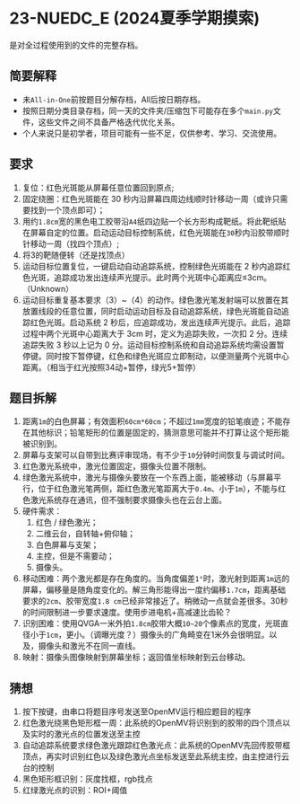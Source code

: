 # 23-NUEDC_E (2024夏季学期摸索)

是对全过程使用到的文件的完整存档。

## 简要解释

- 未``All-in-One``前按题目分解存档，All后按日期存档。
- 按照日期分类目录存档，同一天的文件夹/压缩包下可能存在多个``main.py``文件，这些文件之间不具备严格迭代优化关系。
- 个人来说只是初学者，项目可能有一些不足，仅供参考、学习、交流使用。

## 要求

1. 复位：红色光斑能从屏幕任意位置回到原点;
2. 固定绕圈：红色光斑能在 30 秒内沿屏幕四周边线顺时针移动一周（或许只需要找到一个顶点即可）；
3. 用约``1.8cm``宽的黑色电工胶带沿``A4``纸四边贴一个长方形构成靶纸。将此靶纸贴在屏幕自定的位置。启动运动目标控制系统，红色光斑能在``30``秒内沿胶带顺时针移动一周（找四个顶点）;
4. 将3的靶随便转（还是找顶点）
5. 运动目标位置复位，一键启动自动追踪系统，控制绿色光斑能在 2 秒内追踪红色光斑，追踪成功发出连续声光提示。此时两个光斑中心距离应≤3cm。（Unknown）
6. 运动目标重复基本要求（3）~（4）的动作。绿色激光笔发射端可以放置在其放置线段的任意位置，同时启动运动目标及自动追踪系统，绿色光斑能自动追踪红色光斑。启动系统 2 秒后，应追踪成功，发出连续声光提示。此后，追踪过程中两个光斑中心距离大于 3cm 时，定义为追踪失败，一次扣 2 分。连续追踪失败 3 秒以上记为 0 分。运动目标控制系统和自动追踪系统均需设置暂停键。同时按下暂停键，红色和绿色光斑应立即制动，以便测量两个光斑中心距离。（相当于红光按照34动+暂停，绿光5+暂停）

## 题目拆解

1. 距离``1m``的白色屏幕；有效面积``60cm*60cm``；不超过``1mm``宽度的铅笔痕迹；不能存在其他标识；铅笔矩形的位置是固定的，猜测意思可能并不打算让这个矩形能被识别到。
2. 屏幕与支架可以自带到比赛评审现场，有不少于``10``分钟时间恢复与调试时间。
3. 红色激光系统中，激光位置固定，摄像头位置不限制。
4. 绿色激光系统中，激光与摄像头要放在一个东西上面，能被移动（与屏幕平行，位于红色激光笔两侧，距红色激光笔距离大于``0.4m``、小于``1m``），不能与红色激光系统存在通讯，但不强制要求摄像头也在云台上面。
5. 硬件需求：
   1. 红色 / 绿色激光；
   2. 二维云台，自转轴+俯仰轴；
   3. 白色屏幕与支架；
   4. 主控，但是不需要动；
   5. 摄像头。
6. 移动困难：两个激光都是存在角度的。当角度偏差``1°``时，激光射到距离``1m``远的屏幕，偏移量是随角度变化的。解三角形能得出一度约偏移``1.7cm``，距离基础要求的``2cm``、胶带宽度``1.8 cm``已经非常接近了。稍微动一点就会差很多。30秒的时间限制进一步要求速度。使用步进电机+高减速比齿轮？
7. 识别困难：使用QVGA一米外拍``1.8cm``胶带大概``10~20``个像素点的宽度，光斑直径小于``1cm``，更小。（调曝光度？）摄像头的广角畸变在1米外会很明显。以及，摄像头和激光不在同一直线。
8. 映射：摄像头图像映射到屏幕坐标；返回值坐标映射到云台移动。

## 猜想

1. 按下按键，由串口将题目序号发送至OpenMV运行相应题目的程序
2. 红色激光绕黑色矩形框一周：此系统的OpenMV将识别到的胶带的四个顶点以及实时的激光点的位置发送至主控
3. 自动追踪系统要求绿色激光跟踪红色激光点：此系统的OpenMV先回传胶带框顶点，再实时识别红色以及绿色激光点坐标发送至此系统主控，由主控进行云台的控制
4. 黑色矩形框识别：灰度找框，rgb找点
5. 红绿激光点的识别：ROI+阈值
